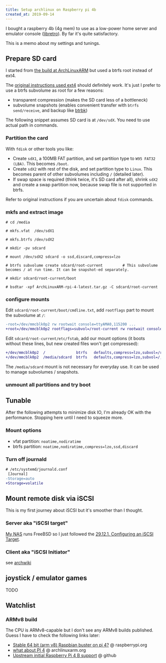 ```yaml
---
title: Setup archlinux on Raspberry pi 4b
created_at: 2019-09-14
---
```


I bought a raspberry 4b (4g mem) to use as a low-power home server and emulator console ([libretro](https://www.archlinux.org/groups/x86_64/libretro/)). By far it's quite satisfactory.

This is a memo about my settings and tunings.

## Prepare SD card

I started from [the build at ArchLinuxARM](https://archlinuxarm.org/about/downloads) but used a btrfs root instead of ext4.

The [original instructions used ext4](https://archlinuxarm.org/platforms/armv8/broadcom/raspberry-pi-4)
should definitely work. It's just I prefer to use a btrfs subvolume as root for a few reasons:

- transparent compression (makes the SD card less of a bottleneck)
- subvolume snapshots (enables convenient transfer with `btrfs send/receive`, and backup like [btrbk](https://github.com/digint/btrbk))

The following snippet assumes SD card is at `/dev/sdX`. You need to use actual path in commands.

### Partition the card

With `fdisk` or other tools you like:

- Create `sdX1`, a 100MB FAT partition, and set partition type to `W95 FAT32 (LBA)`. This becomes `/boot`.
- Create `sdX2` with rest of the disk, and set partition type to `Linux`. This becomes parent of other subvolumes including `/` (detailed later).
- If swap space is required (think twice, it's SD card after all), shrink `sdX2` and create a swap partition now, because swap file is not supported in btrfs.

Refer to original instructions if you are uncertain about `fdisk` commands.

### mkfs and extract image

```
# cd /media

# mkfs.vfat  /dev/sdX1

# mkfs.btrfs /dev/sdX2

# mkdir -pv sdcard

# mount /dev/sdX2 sdcard -o ssd,discard,compress=lzo

# btrfs subvolume create sdcard/root-current         # This subvolume becomes / at run time. It can be snapshot-ed separately.

# mkdir sdcard/root-current/boot

# bsdtar -xpf ArchLinuxARM-rpi-4-latest.tar.gz -C sdcard/root-current
```

### configure mounts

Edit `sdcard/root-current/boot/cmdline.txt`, add `rootflags` part to mount the subvolume at `/`:

```diff
-root=/dev/mmcblk0p2 rw rootwait console=ttyAMA0,115200 ...
+root=/dev/mmcblk0p2 rootflags=subvol=/root-current rw rootwait console=ttyAMA0,115200 ...
```

Edit `sdcard/root-current/etc/fstab`, add our mount options (it boots without these lines, but new created files won't get compressed):

```diff
+/dev/mmcblk0p2  /              btrfs   defaults,compress=lzo,subvol=/root-current,ssd       0       0
+/dev/mmcblk0p2  /media/sdcard  btrfs   defaults,compress=lzo,subvol=/,ssd,discard,noauto       0       0
```

The `/media/sdcard` mount is not necessary for everyday use. It can be used to manage subvolumes / snapshots.

### unmount all partitions and try boot

## Tunable

After the following attempts to minimize disk IO, I'm already OK with the performance. Stopping here until I need to squeeze more.

### Mount options

- vfat partition: `noatime,nodiratime`
- btrfs partition: `noatime,nodiratime,compress=lzo,ssd,discard`

### Turn off journald

```diff
# /etc/systemd/journald.conf
 [Journal]
-Storage=auto
+Storage=volatile
```

## Mount remote disk via iSCSI

This is my first journey about iSCSI but it's smoother than I thought.

### Server aka "iSCSI target"

[My NAS](/post/2017-09/freebsd-on-microserver/) runs FreeBSD so I just followed the [29.12.1. Configuring an iSCSI Target](https://www.freebsd.org/doc/en_US.ISO8859-1/books/handbook/network-iscsi.html).

### Client aka "iSCSI Initiator"

see [archwiki](https://wiki.archlinux.org/index.php/Open-iSCSI)

## joystick / emulator games

TODO

## Watchlist

### ARMv8 build

The CPU is ARMv8-capable but I don't see any ARMv8 builds published. Guess I have to check the following links later:

- [Stable 64 bit (arm v8) Raspbian buster on pi 4?](https://www.raspberrypi.org/forums/viewtopic.php?t=245658) @ raspberrypi.org
- [what about PI 4](https://archlinuxarm.org/forum/viewtopic.php?f=8&t=13734&start=50) @ archlinuxarm.org
- [Upstream initial Raspberry Pi 4 B support](https://github.com/lategoodbye/rpi-zero/issues/43) @ github
